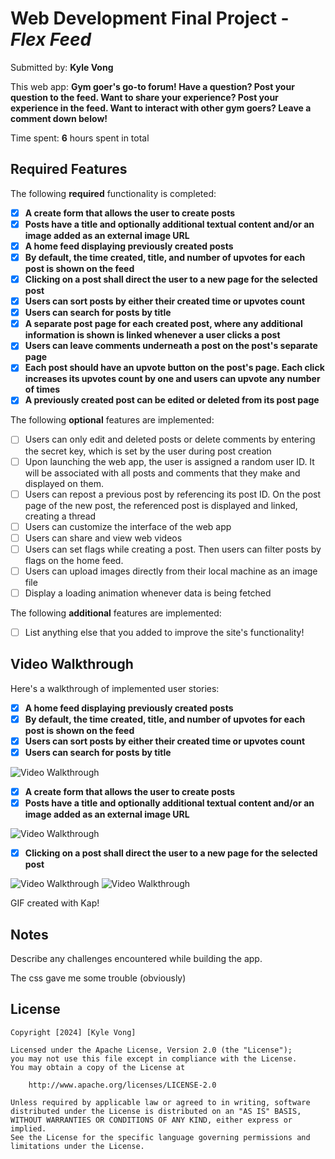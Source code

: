 # Web Development Final Project - *Flex Feed*

Submitted by: **Kyle Vong**

This web app: **Gym goer's go-to forum! Have a question? Post your question to the feed. Want to share your experience? Post your experience in the feed. Want to interact with other gym goers? Leave a comment down below!**

Time spent: **6** hours spent in total

## Required Features

The following **required** functionality is completed:

- [X] **A create form that allows the user to create posts**
- [X] **Posts have a title and optionally additional textual content and/or an image added as an external image URL**
- [X] **A home feed displaying previously created posts**
- [X] **By default, the time created, title, and number of upvotes for each post is shown on the feed**
- [X] **Clicking on a post shall direct the user to a new page for the selected post**
- [X] **Users can sort posts by either their created time or upvotes count**
- [X] **Users can search for posts by title**
- [X] **A separate post page for each created post, where any additional information is shown is linked whenever a user clicks a post**
- [X] **Users can leave comments underneath a post on the post's separate page**
- [X] **Each post should have an upvote button on the post's page. Each click increases its upvotes count by one and users can upvote any number of times**
- [X] **A previously created post can be edited or deleted from its post page**

The following **optional** features are implemented:

- [ ] Users can only edit and deleted posts or delete comments by entering the secret key, which is set by the user during post creation
- [ ] Upon launching the web app, the user is assigned a random user ID. It will be associated with all posts and comments that they make and displayed on them.
- [ ] Users can repost a previous post by referencing its post ID. On the post page of the new post, the referenced post is displayed and linked, creating a thread
- [ ] Users can customize the interface of the web app
- [ ] Users can share and view web videos
- [ ] Users can set flags while creating a post. Then users can filter posts by flags on the home feed.
- [ ] Users can upload images directly from their local machine as an image file
- [ ] Display a loading animation whenever data is being fetched

The following **additional** features are implemented:

* [ ] List anything else that you added to improve the site's functionality!

## Video Walkthrough

Here's a walkthrough of implemented user stories:

- [X] **A home feed displaying previously created posts**
- [X] **By default, the time created, title, and number of upvotes for each post is shown on the feed**
- [X] **Users can sort posts by either their created time or upvotes count**
- [X] **Users can search for posts by title**
<img src='https://i.imgur.com/IK1M5Sh.gif' title='Video Walkthrough' width='' alt='Video Walkthrough' />

- [X] **A create form that allows the user to create posts**
- [X] **Posts have a title and optionally additional textual content and/or an image added as an external image URL**
<img src='https://i.imgur.com/BK7VWhH.gif' title='Video Walkthrough' width='' alt='Video Walkthrough' />

- [X] **Clicking on a post shall direct the user to a new page for the selected post**
<img src='https://i.imgur.com/HLSXuXO.gif' title='Video Walkthrough' width='' alt='Video Walkthrough' />
<img src='https://i.imgur.com/2LZgLzB.gif' title='Video Walkthrough' width='' alt='Video Walkthrough' />

<!-- Replace this with whatever GIF tool you used! -->
GIF created with Kap!
<!-- Recommended tools:
[Kap](https://getkap.co/) for macOS
[ScreenToGif](https://www.screentogif.com/) for Windows
[peek](https://github.com/phw/peek) for Linux. -->

## Notes

Describe any challenges encountered while building the app.

The css gave me some trouble (obviously)

## License

    Copyright [2024] [Kyle Vong]

    Licensed under the Apache License, Version 2.0 (the "License");
    you may not use this file except in compliance with the License.
    You may obtain a copy of the License at

        http://www.apache.org/licenses/LICENSE-2.0

    Unless required by applicable law or agreed to in writing, software
    distributed under the License is distributed on an "AS IS" BASIS,
    WITHOUT WARRANTIES OR CONDITIONS OF ANY KIND, either express or implied.
    See the License for the specific language governing permissions and
    limitations under the License.

